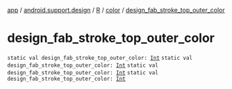 [app](../../../index.md) / [android.support.design](../../index.md) / [R](../index.md) / [color](index.md) / [design_fab_stroke_top_outer_color](.)

# design_fab_stroke_top_outer_color

`static val design_fab_stroke_top_outer_color: `[`Int`](https://kotlinlang.org/api/latest/jvm/stdlib/kotlin/-int/index.html)
`static val design_fab_stroke_top_outer_color: `[`Int`](https://kotlinlang.org/api/latest/jvm/stdlib/kotlin/-int/index.html)
`static val design_fab_stroke_top_outer_color: `[`Int`](https://kotlinlang.org/api/latest/jvm/stdlib/kotlin/-int/index.html)
`static val design_fab_stroke_top_outer_color: `[`Int`](https://kotlinlang.org/api/latest/jvm/stdlib/kotlin/-int/index.html)